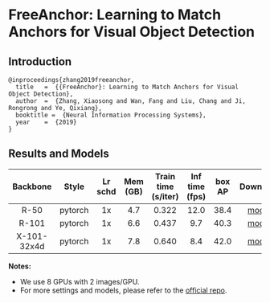 # FreeAnchor: Learning to Match Anchors for Visual Object Detection

## Introduction

```
@inproceedings{zhang2019freeanchor,
  title   =  {{FreeAnchor}: Learning to Match Anchors for Visual Object Detection},
  author  =  {Zhang, Xiaosong and Wan, Fang and Liu, Chang and Ji, Rongrong and Ye, Qixiang},
  booktitle =  {Neural Information Processing Systems},
  year    =  {2019}
}
```

## Results and Models

| Backbone    | Style   | Lr schd | Mem (GB) | Train time (s/iter) | Inf time (fps) | box AP | Download |
|:---------:|:-------:|:-------:|:--------:|:-------------------:|:--------------:|:------:|:--------:|
| R-50        | pytorch | 1x      | 4.7 | 0.322 | 12.0 | 38.4 | [model](https://open-mmlab.s3.ap-northeast-2.amazonaws.com/mmdetection/models/free_anchor/retinanet_free_anchor_r50_fpn_1x_20190914-84db6585.pth) |
| R-101       | pytorch | 1x      | 6.6 | 0.437 | 9.7 | 40.3 | [model](https://open-mmlab.s3.ap-northeast-2.amazonaws.com/mmdetection/models/free_anchor/retinanet_free_anchor_r101_fpn_1x_20190914-c4e4db81.pth) |
| X-101-32x4d | pytorch | 1x      | 7.8 | 0.640 | 8.4 | 42.0 | [model](https://open-mmlab.s3.ap-northeast-2.amazonaws.com/mmdetection/models/free_anchor/retinanet_free_anchor_x101-32x4d_fpn_1x_20190914-eb73b804.pth) |

**Notes:**
- We use 8 GPUs with 2 images/GPU.
- For more settings and models, please refer to the [official repo](https://github.com/zhangxiaosong18/FreeAnchor).
